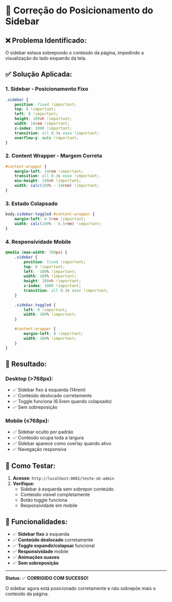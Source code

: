 # 🔧 Correção do Posicionamento do Sidebar

## ❌ **Problema Identificado:**
O sidebar estava sobrepondo o conteúdo da página, impedindo a visualização do lado esquerdo da tela.

## ✅ **Solução Aplicada:**

### **1. Sidebar - Posicionamento Fixo**
```css
.sidebar {
    position: fixed !important;
    top: 0 !important;
    left: 0 !important;
    height: 100vh !important;
    width: 14rem !important;
    z-index: 1000 !important;
    transition: all 0.3s ease !important;
    overflow-y: auto !important;
}
```

### **2. Content Wrapper - Margem Correta**
```css
#content-wrapper {
    margin-left: 14rem !important;
    transition: all 0.3s ease !important;
    min-height: 100vh !important;
    width: calc(100% - 14rem) !important;
}
```

### **3. Estado Colapsado**
```css
body.sidebar-toggled #content-wrapper {
    margin-left: 6.5rem !important;
    width: calc(100% - 6.5rem) !important;
}
```

### **4. Responsividade Mobile**
```css
@media (max-width: 768px) {
    .sidebar {
        position: fixed !important;
        top: 0 !important;
        left: -100% !important;
        width: 100% !important;
        height: 100vh !important;
        z-index: 1000 !important;
        transition: all 0.3s ease !important;
    }
    
    .sidebar.toggled {
        left: 0 !important;
        width: 100% !important;
    }
    
    #content-wrapper {
        margin-left: 0 !important;
        width: 100% !important;
    }
}
```

## 🎯 **Resultado:**

### **Desktop (>768px):**
- ✅ Sidebar fixo à esquerda (14rem)
- ✅ Conteúdo deslocado corretamente
- ✅ Toggle funciona (6.5rem quando colapsado)
- ✅ Sem sobreposição

### **Mobile (≤768px):**
- ✅ Sidebar oculto por padrão
- ✅ Conteúdo ocupa toda a largura
- ✅ Sidebar aparece como overlay quando ativo
- ✅ Navegação responsiva

## 🧪 **Como Testar:**

1. **Acesse**: `http://localhost:8081/teste-sb-admin`
2. **Verifique**:
   - Sidebar à esquerda sem sobrepor conteúdo
   - Conteúdo visível completamente
   - Botão toggle funciona
   - Responsividade em mobile

## 📱 **Funcionalidades:**

- ✅ **Sidebar fixo** à esquerda
- ✅ **Conteúdo deslocado** corretamente
- ✅ **Toggle expandir/colapsar** funcional
- ✅ **Responsividade** mobile
- ✅ **Animações suaves**
- ✅ **Sem sobreposição**

---

**Status**: ✅ **CORRIGIDO COM SUCESSO!**

O sidebar agora está posicionado corretamente e não sobrepõe mais o conteúdo da página.
